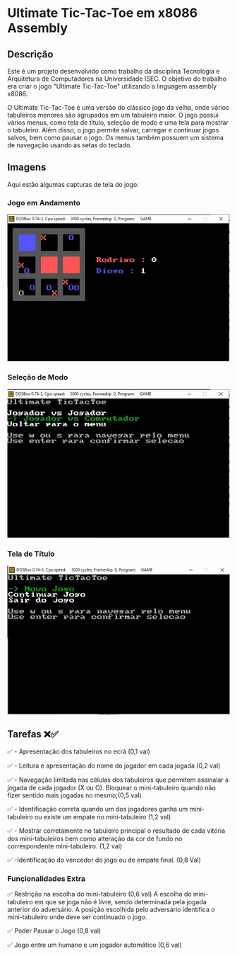 # Ultimate Tic-Tac-Toe em x8086 Assembly

## Descrição

Este é um projeto desenvolvido como trabalho da disciplina Tecnologia e Arquitetura de Computadores na Universidade ISEC. O objetivo do trabalho era criar o jogo "Ultimate Tic-Tac-Toe" utilizando a linguagem assembly x8086.

O Ultimate Tic-Tac-Toe é uma versão do clássico jogo da velha, onde vários tabuleiros menores são agrupados em um tabuleiro maior. O jogo possui vários menus, como tela de título, seleção de modo e uma tela para mostrar o tabuleiro. Além disso, o jogo permite salvar, carregar e continuar jogos salvos, bem como pausar o jogo. Os menus também possuem um sistema de navegação usando as setas do teclado.

## Imagens

Aqui estão algumas capturas de tela do jogo:

### Jogo em Andamento

![Jogo em Andamento](InGame.JPG)

### Seleção de Modo

![Seleção de Modo](ModeSelecion.JPG)

### Tela de Título

![Tela de Título](TitleScreen.jpg)


## Tarefas ❌✅

✅ - Apresentação dos tabuleiros no ecrã (0,1 val)

✅ - Leitura e apresentação do nome do jogador em cada jogada (0,2 val)

✅  - Navegação limitada nas células dos tabuleiros que permitem
assinalar a jogada de cada jogador (X ou O). Bloquear o
mini-tabuleiro quando não fizer sentido mais jogadas no mesmo;(0,5 val)

✅ - Identificação correta quando um dos jogadores ganha um
mini-tabuleiro ou existe um empate no mini-tabuleiro (1,2 val)

✅ - Mostrar corretamente no tabuleiro principal o resultado de cada
vitória dos mini-tabuleiros bem como alteração da cor de fundo no
correspondente mini-tabuleiro. (1,2 val)

✅ -Identificação do vencedor do jogo ou de empate final. (0,8 Val)

### Funçionalidades Extra

✅ Restrição na escolha do mini-tabuleiro (0,6 val)
A escolha do mini-tabuleiro em que se joga não é livre, sendo determinada pela
jogada anterior do adversário. A posição escolhida pelo adversário identifica o
mini-tabuleiro onde deve ser continuado o jogo. 


✅ Poder Pausar o Jogo (0,8 val)

✅ Jogo entre um humano e um jogador automático  (0,6 val)
